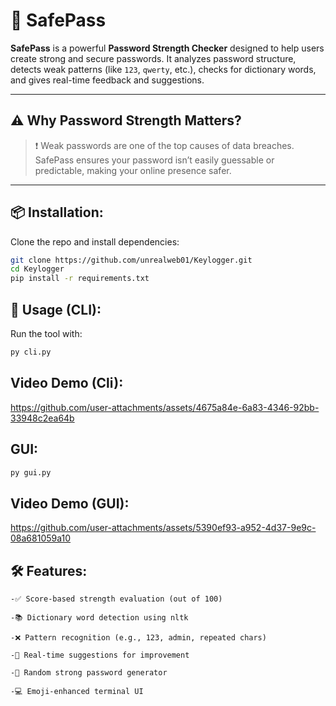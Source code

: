 # 🔐 SafePass

**SafePass** is a powerful **Password Strength Checker** designed to help users create strong and secure passwords. It analyzes password structure, detects weak patterns (like `123`, `qwerty`, etc.), checks for dictionary words, and gives real-time feedback and suggestions.

---

## ⚠️ Why Password Strength Matters?

> ❗ Weak passwords are one of the top causes of data breaches.  
SafePass ensures your password isn’t easily guessable or predictable, making your online presence safer.

---

## 📦 Installation:

Clone the repo and install dependencies:

```bash
git clone https://github.com/unrealweb01/Keylogger.git
cd Keylogger
pip install -r requirements.txt
```
## 🚀 Usage (CLI):

Run the tool with:

```bash
py cli.py
```
## Video Demo (Cli):
https://github.com/user-attachments/assets/4675a84e-6a83-4346-92bb-33948c2ea64b
## GUI:
```bash
py gui.py
```
## Video Demo (GUI):
https://github.com/user-attachments/assets/5390ef93-a952-4d37-9e9c-08a681059a10
## 🛠 Features:

    -✅ Score-based strength evaluation (out of 100)

    -📚 Dictionary word detection using nltk

    -❌ Pattern recognition (e.g., 123, admin, repeated chars)

    -🧠 Real-time suggestions for improvement

    -🔄 Random strong password generator

    -💻 Emoji-enhanced terminal UI

